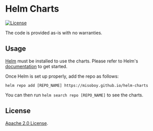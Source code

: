# Helm Charts

[![License](https://img.shields.io/badge/License-Apache%202.0-blue.svg)](https://opensource.org/licenses/Apache-2.0)

The code is provided as-is with no warranties.

## Usage

[Helm](https://helm.sh) must be installed to use the charts.
Please refer to Helm's [documentation](https://helm.sh/docs/) to get started.

Once Helm is set up properly, add the repo as follows:

```console
helm repo add [REPO_NAME] https://misoboy.github.io/helm-charts
```

You can then run `helm search repo [REPO_NAME]` to see the charts.

## License

<!-- Keep full URL links to repo files because this README syncs from main to gh-pages.  -->
[Apache 2.0 License](https://github.com/misoboy/helm-charts/blob/main/LICENSE).
